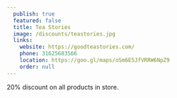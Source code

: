 ```yaml
---
  publish: true
  featured: false
  title: Tea Stories
  image: /discounts/teastories.jpg
  links: 
    website: https://goodteastories.com/
    phone: 31625683566
    location: https://goo.gl/maps/oSm6E5JfVRRW6NpZ9
    order: null
---
```


20% discount on all products in store.

